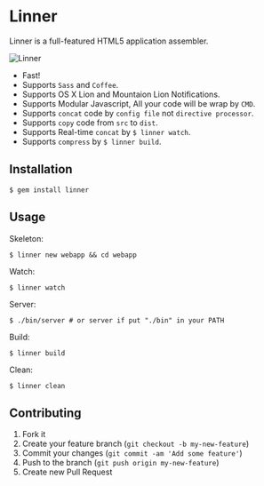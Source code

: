 # Linner

Linner is a full-featured HTML5 application assembler.

![Linner](http://d.pr/i/bWPA+)

* Fast!
* Supports `Sass` and `Coffee`.
* Supports OS X Lion and Mountaion Lion Notifications.
* Supports Modular Javascript, All your code will be wrap by `CMD`.
* Supports `concat` code by `config file` not `directive processor`.
* Supports `copy` code from `src` to `dist`.
* Supports Real-time `concat` by `$ linner watch`.
* Supports `compress` by `$ linner build`.

## Installation

    $ gem install linner

## Usage

Skeleton:

    $ linner new webapp && cd webapp

Watch:

    $ linner watch

Server:

    $ ./bin/server # or server if put "./bin" in your PATH

Build:

    $ linner build

Clean:

    $ linner clean

## Contributing

1. Fork it
2. Create your feature branch (`git checkout -b my-new-feature`)
3. Commit your changes (`git commit -am 'Add some feature'`)
4. Push to the branch (`git push origin my-new-feature`)
5. Create new Pull Request

